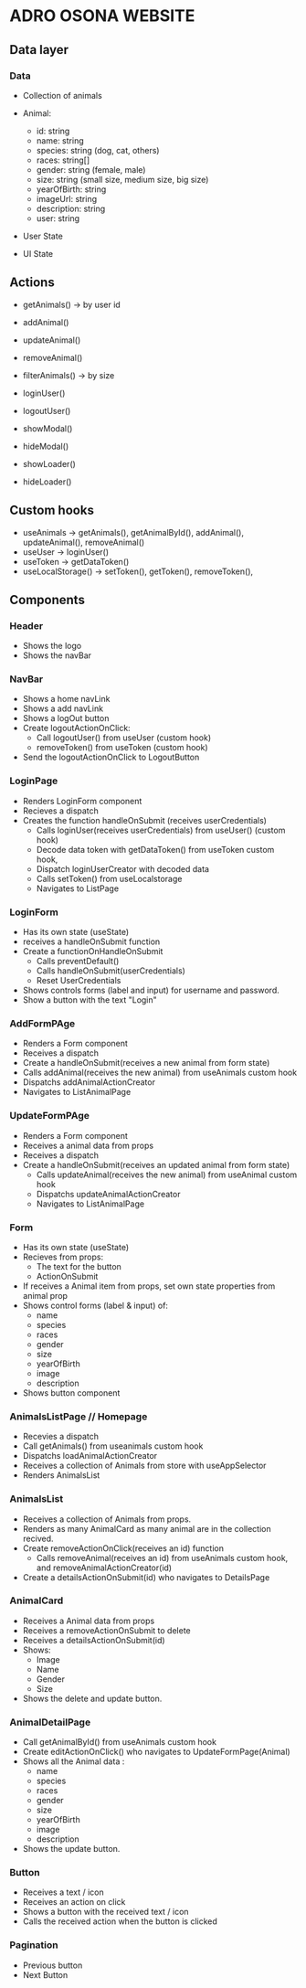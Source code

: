 # ADRO OSONA WEBSITE

## Data layer

### Data

- Collection of animals

- Animal:

  - id: string
  - name: string
  - species: string (dog, cat, others)
  - races: string[]
  - gender: string (female, male)
  - size: string (small size, medium size, big size)
  - yearOfBirth: string
  - imageUrl: string
  - description: string
  - user: string

- User State
- UI State

## Actions

- getAnimals() -> by user id
- addAnimal()
- updateAnimal()
- removeAnimal()
- filterAnimals() -> by size

- loginUser()
- logoutUser()

- showModal()
- hideModal()
- showLoader()
- hideLoader()

## Custom hooks

- useAnimals -> getAnimals(), getAnimalById(), addAnimal(), updateAnimal(), removeAnimal()
- useUser -> loginUser()
- useToken -> getDataToken()
- useLocalStorage() -> setToken(), getToken(), removeToken(),

## Components

### Header

- Shows the logo
- Shows the navBar

### NavBar

- Shows a home navLink
- Shows a add navLink
- Shows a logOut button
- Create logoutActionOnClick:
  - Call logoutUser() from useUser (custom hook)
  - removeToken() from useToken (custom hook)
- Send the logoutActionOnClick to LogoutButton

### LoginPage

- Renders LoginForm component
- Recieves a dispatch
- Creates the function handleOnSubmit (receives userCredentials)
  - Calls loginUser(receives userCredentials) from useUser() (custom hook)
  - Decode data token with getDataToken() from useToken custom hook,
  - Dispatch loginUserCreator with decoded data
  - Calls setToken() from useLocalstorage
  - Navigates to ListPage

### LoginForm

- Has its own state (useState)
- receives a handleOnSubmit function
- Create a functionOnHandleOnSubmit
  - Calls preventDefault()
  - Calls handleOnSubmit(userCredentials)
  - Reset UserCredentials
- Shows controls forms (label and input) for username and password.
- Show a button with the text "Login"

### AddFormPAge

- Renders a Form component
- Receives a dispatch
- Create a handleOnSubmit(receives a new animal from form state)
- Calls addAnimal(receives the new animal) from useAnimals custom hook
- Dispatchs addAnimalActionCreator
- Navigates to ListAnimalPage

### UpdateFormPAge

- Renders a Form component
- Receives a animal data from props
- Receives a dispatch
- Create a handleOnSubmit(receives an updated animal from form state)
  - Calls updateAnimal(receives the new animal) from useAnimal custom hook
  - Dispatchs updateAnimalActionCreator
  - Navigates to ListAnimalPage

### Form

- Has its own state (useState)
- Recieves from props:
  - The text for the button
  - ActionOnSubmit
- If receives a Animal item from props, set own state properties from animal prop
- Shows control forms (label & input) of:
  - name
  - species
  - races
  - gender
  - size
  - yearOfBirth
  - image
  - description
- Shows button component

### AnimalsListPage // Homepage

- Recevies a dispatch
- Call getAnimals() from useanimals custom hook
- Dispatchs loadAnimalActionCreator
- Receives a collection of Animals from store with useAppSelector
- Renders AnimalsList

### AnimalsList

- Receives a collection of Animals from props.
- Renders as many AnimalCard as many animal are in the collection recived.
- Create removeActionOnClick(receives an id) function
  - Calls removeAnimal(receives an id) from useAnimals custom hook, and removeAnimalActionCreator(id)
- Create a detailsActionOnSubmit(id) who navigates to DetailsPage

### AnimalCard

- Receives a Animal data from props
- Receives a removeActionOnSubmit to delete
- Receives a detailsActionOnSubmit(id)
- Shows:
  - Image
  - Name
  - Gender
  - Size
- Shows the delete and update button.

### AnimalDetailPage

- Call getAnimalById() from useAnimals custom hook
- Create editActionOnClick() who navigates to UpdateFormPage(Animal)
- Shows all the Animal data :
  - name
  - species
  - races
  - gender
  - size
  - yearOfBirth
  - image
  - description
- Shows the update button.

### Button

- Receives a text / icon
- Receives an action on click
- Shows a button with the received text / icon
- Calls the received action when the button is clicked

### Pagination

- Previous button
- Next Button
